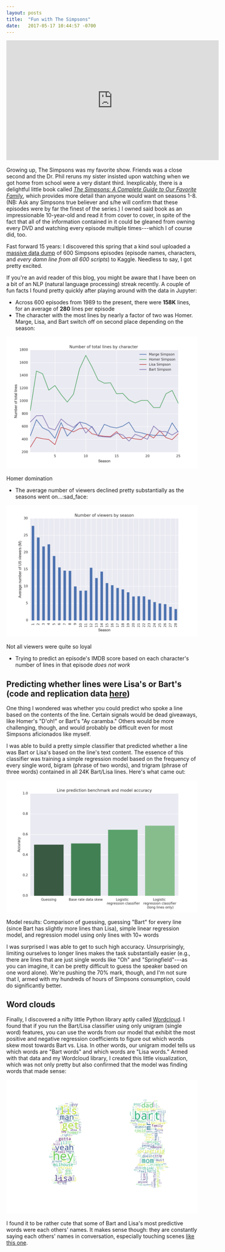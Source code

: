 ```yaml
---
layout: posts
title:  "Fun with The Simpsons"
date:   2017-05-17 10:44:57 -0700
---
```


<iframe width="560" height="315" src="https://www.youtube.com/embed/SR8WWFzrZAg" frameborder="0" allowfullscreen></iframe>

Growing up, The Simpsons was my favorite show. Friends was a close second and the Dr. Phil reruns my sister insisted upon watching when we got home from school were a very distant third. Inexplicably, there is a delightful little book called [_The Simpsons: A Complete Guide to Our Favorite Family_](https://www.amazon.com/Simpsons-Complete-Guide-Favorite-Family/dp/0060952520), which provides more detail than anyone would want on seasons 1-8. (NB: Ask any Simpsons true believer and s/he will confirm that these episodes were by far the finest of the series.) I owned said book as an impressionable 10-year-old and read it from cover to cover, in spite of the fact that all of the information contained in it could be gleaned from owning every DVD and watching every episode multiple times---which I of course did, too.

Fast forward 15 years: I discovered this spring that a kind soul uploaded a [massive data dump](https://www.kaggle.com/wcukierski/the-simpsons-by-the-data) of 600 Simpsons episodes (episode names, characters, and _every damn line from all 600 scripts_) to Kaggle. Needless to say, I got pretty excited. <!--more--> 

If you're an avid reader of this blog, you might be aware that I have been on a bit of an NLP (natural language processing) streak recently. A couple of fun facts I found pretty quickly after playing around with the data in Jupyter:

* Across 600 episodes from 1989 to the present, there were __158K__ lines, for an average of __280__ lines per episode
* The character with the most lines by nearly a factor of two was Homer. Marge, Lisa, and Bart switch off on second place depending on the season:

<img class='inline-image' src='/assets/simpsons/total_lines_by_character.png'/>
<p class="caption">Homer domination</p>

* The average number of viewers declined pretty substantially as the seasons went on...:sad_face:

<img class='inline-image' src='/assets/simpsons/viewers_by_season.png'/>
<p class="caption">Not all viewers were quite so loyal</p>

* Trying to predict an episode's IMDB score based on each character's number of lines in that episode _does not work_

## Predicting whether lines were Lisa's or Bart's (code and replication data [here](https://github.com/davidjwiner/simpsons_analysis/blob/master/simpsons_analysis.ipynb))

One thing I wondered was whether you could predict who spoke a line based on the contents of the line. Certain signals would be dead giveaways, like Homer's "D'oh!" or Bart's "Ay caramba." Others would be more challenging, though, and would probably be difficult even for most Simpsons aficionados like myself.

I was able to build a pretty simple classifier that predicted whether a line was Bart or Lisa's based on the line's text content. The essence of this classifier was training a simple regression model based on the frequency of every single word, bigram (phrase of two words), and trigram (phrase of three words) contained in all 24K Bart/Lisa lines. Here's what came out:

<img class='inline-image' src='/assets/simpsons/line_prediction_model_accuracy.png'/>
<p class="caption">Model results: Comparison of guessing, guessing "Bart" for every line (since Bart has slightly more lines than Lisa), simple linear regression model, and regression model using only lines with 10+ words</p>

I was surprised I was able to get to such high accuracy. Unsurprisingly, limiting ourselves to longer lines makes the task substantially easier (e.g., there are lines that are just single words like "Oh" and "Springfield"---as you can imagine, it can be pretty difficult to guess the speaker based on one word alone). We're pushing the 70% mark, though, and I'm not sure that I, armed with my hundreds of hours of Simpsons consumption, could do significantly better.

## Word clouds

Finally, I discovered a nifty little Python library aptly called [Wordcloud](https://github.com/amueller/word_cloud). I found that if you run the Bart/Lisa classifier using only unigram (single word) features, you can use the words from our model that exhibit the most positive and negative regression coefficients to figure out which words skew most towards Bart vs. Lisa. In other words, our unigram model tells us which words are "Bart words" and which words are "Lisa words." Armed with that data and my Wordcloud library, I created this little visualization, which was not only pretty but also confirmed that the model was finding words that made sense:

<img class='big-inline-image' src='/assets/simpsons/bart_lisa_final_word_cloud.png'/>

I found it to be rather cute that some of Bart and Lisa's most predictive words were each others' names. It makes sense though: they are constantly saying each others' names in conversation, especially touching scenes [like this one](https://www.youtube.com/watch?v=WR82RTVIl9Y).
